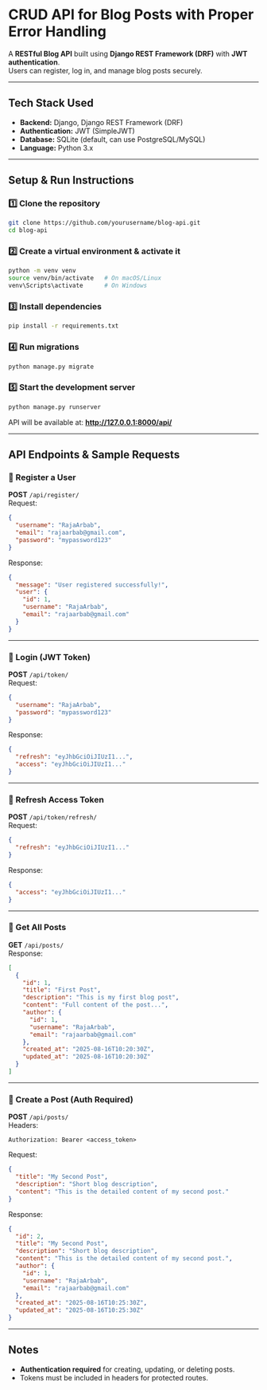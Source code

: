 #  CRUD API for Blog Posts with Proper Error Handling

A **RESTful Blog API** built using **Django REST Framework (DRF)** with **JWT authentication**.  
Users can register, log in, and manage blog posts securely.  

---

##  Tech Stack Used  
- **Backend:** Django, Django REST Framework (DRF)  
- **Authentication:** JWT (SimpleJWT)  
- **Database:** SQLite (default, can use PostgreSQL/MySQL)  
- **Language:** Python 3.x  

---

##  Setup & Run Instructions  

### 1️⃣ Clone the repository  
```bash
git clone https://github.com/yourusername/blog-api.git
cd blog-api
```

### 2️⃣ Create a virtual environment & activate it  
```bash
python -m venv venv
source venv/bin/activate   # On macOS/Linux
venv\Scripts\activate      # On Windows
```

### 3️⃣ Install dependencies  
```bash
pip install -r requirements.txt
```

### 4️⃣ Run migrations  
```bash
python manage.py migrate
```

### 5️⃣ Start the development server  
```bash
python manage.py runserver
```

API will be available at: **http://127.0.0.1:8000/api/**  

---

##  API Endpoints & Sample Requests  

### 🔹 Register a User  
**POST** `/api/register/`  
Request:  
```json
{
  "username": "RajaArbab",
  "email": "rajaarbab@gmail.com",
  "password": "mypassword123"
}
```  
Response:  
```json
{
  "message": "User registered successfully!",
  "user": {
    "id": 1,
    "username": "RajaArbab",
    "email": "rajaarbab@gmail.com"
  }
}
```

---

### 🔹 Login (JWT Token)  
**POST** `/api/token/`  
Request:  
```json
{
  "username": "RajaArbab",
  "password": "mypassword123"
}
```  
Response:  
```json
{
  "refresh": "eyJhbGciOiJIUzI1...",
  "access": "eyJhbGciOiJIUzI1..."
}
```

---

### 🔹 Refresh Access Token  
**POST** `/api/token/refresh/`  
Request:  
```json
{
  "refresh": "eyJhbGciOiJIUzI1..."
}
```  
Response:  
```json
{
  "access": "eyJhbGciOiJIUzI1..."
}
```

---

### 🔹 Get All Posts  
**GET** `/api/posts/`  
Response:  
```json
[
  {
    "id": 1,
    "title": "First Post",
    "description": "This is my first blog post",
    "content": "Full content of the post...",
    "author": {
      "id": 1,
      "username": "RajaArbab",
      "email": "rajaarbab@gmail.com"
    },
    "created_at": "2025-08-16T10:20:30Z",
    "updated_at": "2025-08-16T10:20:30Z"
  }
]
```

---

### 🔹 Create a Post (Auth Required)  
**POST** `/api/posts/`  
Headers:  
```
Authorization: Bearer <access_token>
```  
Request:  
```json
{
  "title": "My Second Post",
  "description": "Short blog description",
  "content": "This is the detailed content of my second post."
}
```  
Response:  
```json
{
  "id": 2,
  "title": "My Second Post",
  "description": "Short blog description",
  "content": "This is the detailed content of my second post.",
  "author": {
    "id": 1,
    "username": "RajaArbab",
    "email": "rajaarbab@gmail.com"
  },
  "created_at": "2025-08-16T10:25:30Z",
  "updated_at": "2025-08-16T10:25:30Z"
}
```

---

##  Notes  
- **Authentication required** for creating, updating, or deleting posts.  
- Tokens must be included in headers for protected routes.  
